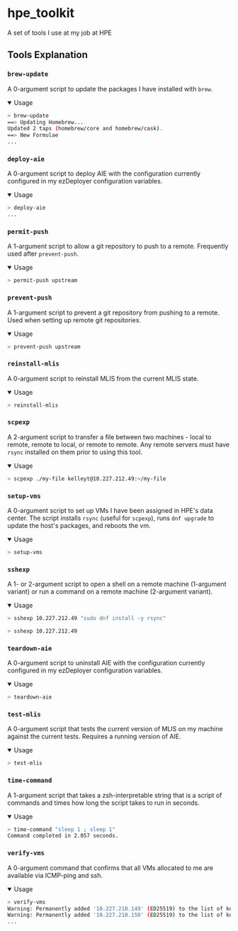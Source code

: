 # hpe_toolkit
A set of tools I use at my job at HPE

## Tools Explanation

### `brew-update`

A 0-argument script to update the packages I have installed with `brew`.

<details open><summary>Usage</summary>

```sh
> brew-update
==> Updating Homebrew...
Updated 2 taps (homebrew/core and homebrew/cask).
==> New Formulae
...
```

</details>

### `deploy-aie`

A 0-argument script to deploy AIE with the configuration currently configured in my ezDeployer configuration variables.

<details open><summary>Usage</summary>

```sh
> deploy-aie
...
```

</details>

### `permit-push`

A 1-argument script to allow a git repository to push to a remote. Frequently used after `prevent-push`.

<details open><summary>Usage</summary>

```sh
> permit-push upstream
```

</details>

### `prevent-push`

A 1-argument script to prevent a git repository from pushing to a remote. Used when setting up remote git repositories.

<details open><summary>Usage</summary>

```sh
> prevent-push upstream
```

</details>

### `reinstall-mlis`

A 0-argument script to reinstall MLIS from the current MLIS state.

<details open><summary>Usage</summary>

```sh
> reinstall-mlis
```

</details>

### `scpexp`

A 2-argument script to transfer a file between two machines - local to remote, remote to local, or remote to remote. Any remote servers must have `rsync` installed on them prior to using this tool.

<details open><summary>Usage</summary>

```sh
> scpexp ./my-file kelleyt@10.227.212.49:~/my-file
```

</details>

### `setup-vms`

A 0-argument script to set up VMs I have been assigned in HPE's data center. The script installs `rsync` (useful for `scpexp`), runs `dnf upgrade` to update the host's packages, and reboots the vm.

<details open><summary>Usage</summary>

```sh
> setup-vms
```

</details>

### `sshexp`

A 1- or 2-argument script to open a shell on a remote machine (1-argument variant) or run a command on a remote machine (2-argument variant).

<details open><summary>Usage</summary>

```sh
> sshexp 10.227.212.49 "sudo dnf install -y rsync"
```

```sh
> sshexp 10.227.212.49
```

</details>

### `teardown-aie`

A 0-argument script to uninstall AIE with the configuration currently configured in my ezDeployer configuration variables.

<details open><summary>Usage</summary>

```sh
> teardown-aie
```

</details>

### `test-mlis`

A 0-argument script that tests the current version of MLIS on my machine against the current tests. Requires a running version of AIE.

<details open><summary>Usage</summary>

```sh
> test-mlis
```

</details>

### `time-command`

A 1-argument script that takes a zsh-interpretable string that is a script of commands and times how long the script takes to run in seconds.

<details open><summary>Usage</summary>

```sh
> time-command "sleep 1 ; sleep 1"
Command completed in 2.057 seconds.
```

</details>

### `verify-vms`

A 0-argument command that confirms that all VMs allocated to me are available via ICMP-ping and ssh.

<details open><summary>Usage</summary>

```sh
> verify-vms
Warning: Permanently added '10.227.210.149' (ED25519) to the list of known hosts.
Warning: Permanently added '10.227.210.150' (ED25519) to the list of known hosts.
...
```

</details>
